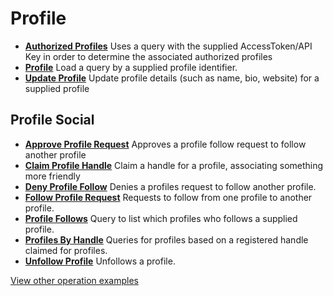 # Profile

- **[Authorized Profiles](/example-operations/profile/AuthorizedProfiles.graphql)**
  Uses a query with the supplied AccessToken/API Key in order to determine the associated authorized profiles
- **[Profile](/example-operations/profile/Profile.graphql)**
  Load a query by a supplied profile identifier.
- **[Update Profile](/example-operations/profile/UpdateProfile.graphql)**
  Update profile details (such as name, bio, website) for a supplied profile

## Profile Social

- **[Approve Profile Request](/example-operations/profile/social/ApproveProfileRequest.graphql)**
  Approves a profile follow request to follow another profile
- **[Claim Profile Handle](/example-operations/profile/social/ClaimProfileHandle.graphql)**
  Claim a handle for a profile, associating something more friendly
- **[Deny Profile Follow](/example-operations/profile/social/DenyProfileFollow.graphql)**
  Denies a profiles request to follow another profile.
- **[Follow Profile Request](/example-operations/profile/social/FollowProfileRequest.graphql)**
  Requests to follow from one profile to another profile.
- **[Profile Follows](/example-operations/profile/social/ProfileFollows.graphql)**
  Query to list which profiles who follows a supplied profile.
- **[Profiles By Handle](/example-operations/profile/social/ProfilesByHandle.graphql)**
  Queries for profiles based on a registered handle claimed for profiles.
- **[Unfollow Profile](/example-operations/profile/social/UnfollowProfile.graphql)**
  Unfollows a profile.

[View other operation examples](/example-operations)
